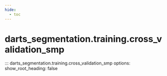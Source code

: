 ```yaml
---
hide:
  - toc
---
```

# <code class='doc-symbol doc-symbol-nav doc-symbol-function'></code>darts_segmentation.training.cross_validation_smp

::: darts_segmentation.training.cross_validation_smp
    options:
      show_root_heading: false
